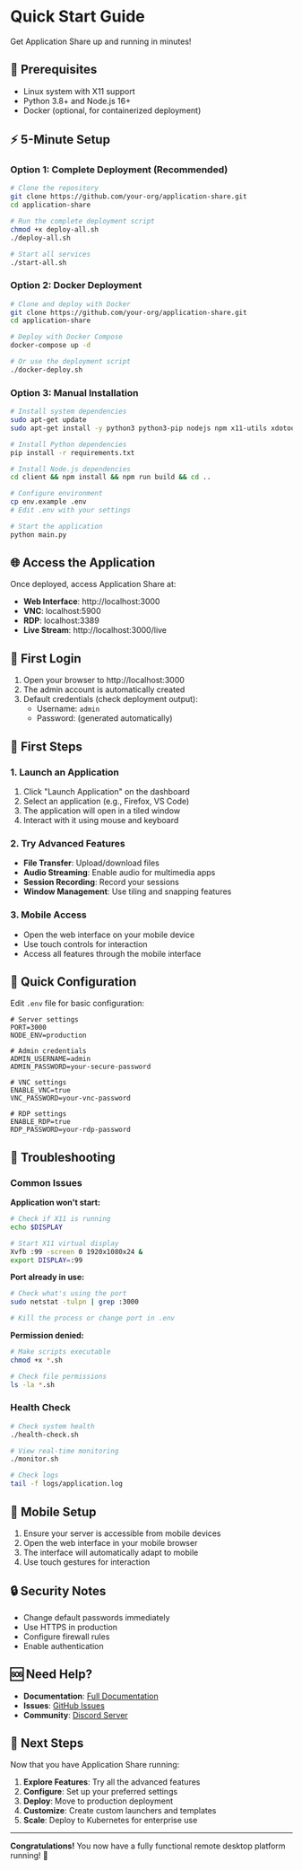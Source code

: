 # Quick Start Guide

Get Application Share up and running in minutes!

## 🚀 Prerequisites

- Linux system with X11 support
- Python 3.8+ and Node.js 16+
- Docker (optional, for containerized deployment)

## ⚡ 5-Minute Setup

### Option 1: Complete Deployment (Recommended)

```bash
# Clone the repository
git clone https://github.com/your-org/application-share.git
cd application-share

# Run the complete deployment script
chmod +x deploy-all.sh
./deploy-all.sh

# Start all services
./start-all.sh
```

### Option 2: Docker Deployment

```bash
# Clone and deploy with Docker
git clone https://github.com/your-org/application-share.git
cd application-share

# Deploy with Docker Compose
docker-compose up -d

# Or use the deployment script
./docker-deploy.sh
```

### Option 3: Manual Installation

```bash
# Install system dependencies
sudo apt-get update
sudo apt-get install -y python3 python3-pip nodejs npm x11-utils xdotool imagemagick xvfb

# Install Python dependencies
pip install -r requirements.txt

# Install Node.js dependencies
cd client && npm install && npm run build && cd ..

# Configure environment
cp env.example .env
# Edit .env with your settings

# Start the application
python main.py
```

## 🌐 Access the Application

Once deployed, access Application Share at:

- **Web Interface**: http://localhost:3000
- **VNC**: localhost:5900
- **RDP**: localhost:3389
- **Live Stream**: http://localhost:3000/live

## 🔐 First Login

1. Open your browser to http://localhost:3000
2. The admin account is automatically created
3. Default credentials (check deployment output):
   - Username: `admin`
   - Password: (generated automatically)

## 🎯 First Steps

### 1. Launch an Application

1. Click "Launch Application" on the dashboard
2. Select an application (e.g., Firefox, VS Code)
3. The application will open in a tiled window
4. Interact with it using mouse and keyboard

### 2. Try Advanced Features

- **File Transfer**: Upload/download files
- **Audio Streaming**: Enable audio for multimedia apps
- **Session Recording**: Record your sessions
- **Window Management**: Use tiling and snapping features

### 3. Mobile Access

- Open the web interface on your mobile device
- Use touch controls for interaction
- Access all features through the mobile interface

## 🔧 Quick Configuration

Edit `.env` file for basic configuration:

```env
# Server settings
PORT=3000
NODE_ENV=production

# Admin credentials
ADMIN_USERNAME=admin
ADMIN_PASSWORD=your-secure-password

# VNC settings
ENABLE_VNC=true
VNC_PASSWORD=your-vnc-password

# RDP settings
ENABLE_RDP=true
RDP_PASSWORD=your-rdp-password
```

## 🚨 Troubleshooting

### Common Issues

**Application won't start:**
```bash
# Check if X11 is running
echo $DISPLAY

# Start X11 virtual display
Xvfb :99 -screen 0 1920x1080x24 &
export DISPLAY=:99
```

**Port already in use:**
```bash
# Check what's using the port
sudo netstat -tulpn | grep :3000

# Kill the process or change port in .env
```

**Permission denied:**
```bash
# Make scripts executable
chmod +x *.sh

# Check file permissions
ls -la *.sh
```

### Health Check

```bash
# Check system health
./health-check.sh

# View real-time monitoring
./monitor.sh

# Check logs
tail -f logs/application.log
```

## 📱 Mobile Setup

1. Ensure your server is accessible from mobile devices
2. Open the web interface in your mobile browser
3. The interface will automatically adapt to mobile
4. Use touch gestures for interaction

## 🔒 Security Notes

- Change default passwords immediately
- Use HTTPS in production
- Configure firewall rules
- Enable authentication

## 🆘 Need Help?

- **Documentation**: [Full Documentation](../README.md)
- **Issues**: [GitHub Issues](https://github.com/your-org/application-share/issues)
- **Community**: [Discord Server](https://discord.gg/application-share)

## 🎉 Next Steps

Now that you have Application Share running:

1. **Explore Features**: Try all the advanced features
2. **Configure**: Set up your preferred settings
3. **Deploy**: Move to production deployment
4. **Customize**: Create custom launchers and templates
5. **Scale**: Deploy to Kubernetes for enterprise use

---

**Congratulations!** You now have a fully functional remote desktop platform running! 🚀
